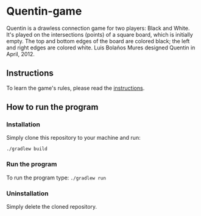 # Quentin-game

Quentin is a drawless connection game for two players: Black and White. It's played on the intersections (points) of a square board, which is initially empty. The top and bottom edges of the board are colored black; the left and right edges are colored white.
Luis Bolaños Mures designed Quentin in April, 2012.

## Instructions
To learn the game's rules, please read the [instructions](Quentin.pdf).

## How to run the program
### Installation
Simply clone this repository to your machine and run:
```
./gradlew build
```

### Run the program
To run the program type:
```./gradlew run```

### Uninstallation
Simply delete the cloned repository.
